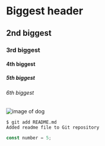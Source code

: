 # Biggest header
## 2nd biggest
### 3rd biggest
#### 4th biggest
##### 5th biggest
###### 6th biggest

![image of dog](https://github.com/Nathan-DL/skills-communicate-using-markdown/assets/162596512/43982d78-1427-47ba-aa30-6471a8f7bc76)

```
$ git add README.md
Added readme file to Git repository
```
``` javascript
const number = 5;
```
